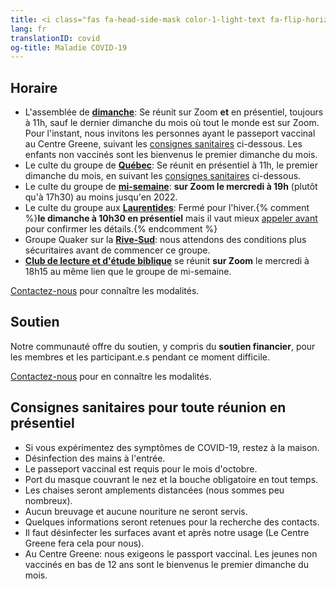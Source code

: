 ```yaml
---
title: <i class="fas fa-head-side-mask color-1-light-text fa-flip-horizontal"></i> Maladie COVID-19
lang: fr
translationID: covid
og-title: Maladie COVID-19
---
```

## Horaire
* L'assemblée de [**dimanche**](/coordonnées): Se réunit sur Zoom **et** en présentiel, toujours à 11h, sauf le dernier dimanche du mois où tout le monde est sur Zoom. Pour l'instant, nous invitons les personnes ayant le passeport vaccinal au Centre Greene, suivant les [consignes sanitaires](#consignes) ci-dessous. Les enfants non vaccinés sont les bienvenus le premier dimanche du mois.
* Le culte du groupe de [**Québec**](/québec): Se réunit en présentiel à 11h, le premier dimanche du mois, en suivant les [consignes sanitaires](#consignes) ci-dessous.
* Le culte du groupe de [**mi-semaine**](/mi-semaine): **sur Zoom le mercredi à 19h** (plutôt qu'à 17h30) au moins jusqu'en 2022.
* Le culte du groupe aux [**Laurentides**](/laurentides): Fermé pour l'hiver.{% comment %}**le dimanche à 10h30 en présentiel** mais il vaut mieux [appeler avant](/laurentides#contact) pour confirmer les détails.{% endcomment %}
* Groupe Quaker sur la [**Rive-Sud**](/rive-sud): nous attendons des conditions plus sécuritaires avant de commencer ce groupe.
* [**Club de lecture et d'étude biblique**](/etape_suivante/lecture_bible.html) se réunit **sur Zoom** le mercredi à 18h15 au même lien que le groupe de mi-semaine.

[Contactez-nous](/contact-fr.html) pour connaître les modalités.

## Soutien
Notre communauté offre du soutien, y compris du **soutien financier**, pour les membres et les participant.e.s pendant ce moment difficile.

[Contactez-nous](/contact-fr.html) pour en connaître les modalités.

## Consignes sanitaires pour toute réunion en présentiel <span class="stanchor"><a name="consignes"></a></span>
* Si vous expérimentez des symptômes de COVID-19, restez à la maison.
* Désinfection des mains à l'entrée.
* Le passeport vaccinal est requis pour le mois d'octobre.
* Port du masque couvrant le nez et la bouche obligatoire en tout temps.
* Les chaises seront amplements distancées (nous sommes peu nombreux).
* Aucun breuvage et aucune nouriture ne seront servis.
* Quelques informations seront retenues pour la recherche des contacts.
* Il faut désinfecter les surfaces avant et après notre usage (Le Centre Greene fera cela pour nous).
* Au Centre Greene: nous exigeons le passport vaccinal. Les jeunes non vaccinés en bas de 12 ans sont le bienvenus le premier dimanche du mois.
